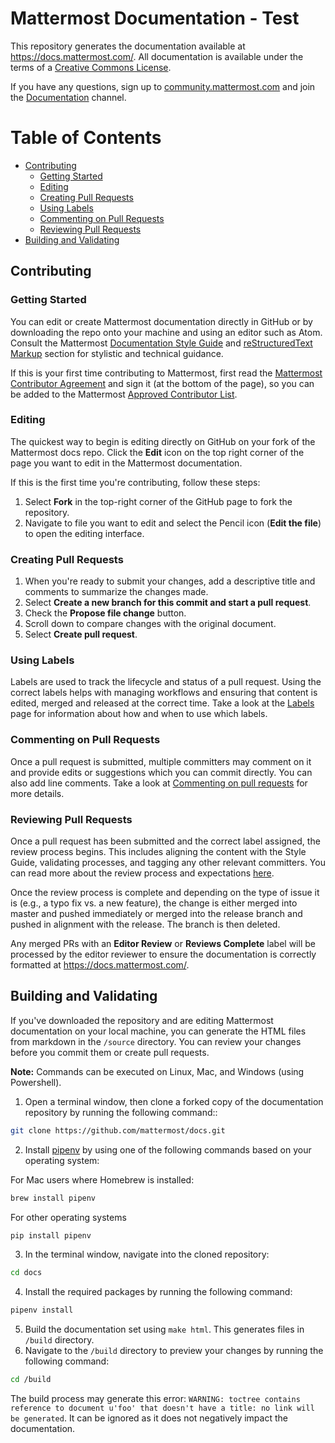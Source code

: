# Mattermost Documentation - Test

This repository generates the documentation available at https://docs.mattermost.com/. All documentation is available under the terms of a [Creative Commons License](https://creativecommons.org/licenses/by-nc-sa/3.0/).

If you have any questions, sign up to [community.mattermost.com](https://community.mattermost.com/signup_user_complete/?id=f1924a8db44ff3bb41c96424cdc20676) and join the [Documentation](https://community.mattermost.com/core/channels/documentation) channel.

# Table of Contents

 * [Contributing](#contributing)
     * [Getting Started](#getting-started)
     * [Editing](#editing)
     * [Creating Pull Requests](#creating-pull-requests)
     * [Using Labels](#using-labels)
     * [Commenting on Pull Requests](#commenting-on-pull-requests)
     * [Reviewing Pull Requests](#reviewing-pull-requests)
 * [Building and Validating](#building-and-validating)

## Contributing

### Getting Started

You can edit or create Mattermost documentation directly in GitHub or by downloading the repo onto your machine and using an editor such as Atom. Consult the Mattermost [Documentation Style Guide](https://handbook.mattermost.com/operations/operations/company-processes/publishing/publishing-guidelines/voice-tone-and-writing-style-guidelines/documentation-style-guide) and [reStructuredText Markup](https://handbook.mattermost.com/operations/operations/company-processes/publishing/publishing-guidelines/voice-tone-and-writing-style-guidelines/documentation-style-guide#using-restructuredtext-markup-rst) section for stylistic and technical guidance.

If this is your first time contributing to Mattermost, first read the [Mattermost Contributor Agreement](https://mattermost.org/mattermost-contributor-agreement/) and sign it (at the bottom of the page), so you can be added to the Mattermost [Approved Contributor List](https://docs.google.com/spreadsheets/d/1NTCeG-iL_VS9bFqtmHSfwETo5f-8MQ7oMDE5IUYJi_Y/pubhtml?gid=0&single=true).

### Editing

The quickest way to begin is editing directly on GitHub on your fork of the Mattermost docs repo. Click the **Edit** icon on the top right corner of the page you want to edit in the Mattermost documentation.

If this is the first time you're contributing, follow these steps: 
1. Select **Fork** in the top-right corner of the GitHub page to fork the repository.
2. Navigate to file you want to edit and select the Pencil icon (**Edit the file**) to open the editing interface.

### Creating Pull Requests

1. When you're ready to submit your changes, add a descriptive title and comments to summarize the changes made.
2. Select **Create a new branch for this commit and start a pull request**.
3. Check the **Propose file change** button.
4. Scroll down to compare changes with the original document.
5. Select **Create pull request**. 

### Using Labels

Labels are used to track the lifecycle and status of a pull request. Using the correct labels helps with managing workflows and ensuring that content is edited, merged and released at the correct time. Take a look at the [Labels](https://developers.mattermost.com/contribute/getting-started/labels/) page for information about how and when to use which labels.

### Commenting on Pull Requests

Once a pull request is submitted, multiple committers may comment on it and provide edits or suggestions which you can commit directly. You can also add line comments. Take a look at [Commenting on pull requests](https://help.github.com/en/github/collaborating-with-issues-and-pull-requests/commenting-on-a-pull-request) for more details.

### Reviewing Pull Requests

Once a pull request has been submitted and the correct label assigned, the review process begins. This includes aligning the content with the Style Guide, validating processes, and tagging any other relevant committers. You can read more about the review process and expectations [here](https://developers.mattermost.com/contribute/getting-started/code-review/). 

Once the review process is complete and depending on the type of issue it is (e.g., a typo fix vs. a new feature), the change is either merged into master and pushed immediately or merged into the release branch and pushed in alignment with the release. The branch is then deleted. 

Any merged PRs with an **Editor Review** or **Reviews Complete** label will be processed by the editor reviewer to ensure the documentation is correctly formatted at https://docs.mattermost.com/.

## Building and Validating

If you've downloaded the repository and are editing Mattermost documentation on your local machine, you can generate the HTML files from markdown in the `/source` directory. You can review your changes before you commit them or create pull requests.

**Note:** Commands can be executed on Linux, Mac, and Windows (using Powershell).

1. Open a terminal window, then clone a forked copy of the documentation repository by running the following command::
```sh
git clone https://github.com/mattermost/docs.git
```
2. Install [pipenv](https://docs.pipenv.org/) by using one of the following commands based on your operating system:

For Mac users where Homebrew is installed:
```sh
brew install pipenv  
```
For other operating systems
```python
pip install pipenv 
```
3. In the terminal window, navigate into the cloned repository:
```sh
cd docs
```
4. Install the required packages by running the following command:
```python
pipenv install
```
5. Build the documentation set using `make html`. This generates files in `/build` directory.
6. Navigate to the `/build` directory to preview your changes by running the following command:
```sh
cd /build
```

The build process may generate this error: ``WARNING: toctree contains reference to document u'foo' that doesn't have a title: no link will be generated``. It can be ignored as it does not negatively impact the documentation. 
